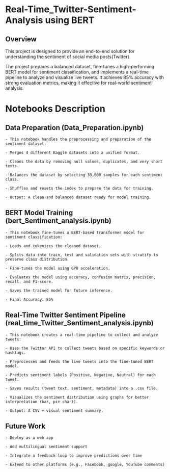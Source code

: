 # Real-Time_Twitter-Sentiment-Analysis using BERT
## Overview
This project is designed to provide an end-to-end solution for understanding the sentiment of social media posts(Twitter). 

The project prepares a balanced dataset, fine-tunes a high-performing BERT model for sentiment classification, and implements a real-time pipeline to analyze and visualize live tweets. It achieves 85% accuracy with strong evaluation metrics, making it effective for real-world sentiment analysis.

# Notebooks Description

## Data Preparation (Data_Preparation.ipynb)
    - This notebook handles the preprocessing and preparation of the sentiment dataset:

    - Merges 4 different Kaggle datasets into a unified format.

    - Cleans the data by removing null values, duplicates, and very short texts.

    - Balances the dataset by selecting 33,000 samples for each sentiment class.

    - Shuffles and resets the index to prepare the data for training.

    - Output: A clean and balanced dataset ready for model training. 

## BERT Model Training (bert_Sentiment_analysis.ipynb)
    - This notebook fine-tunes a BERT-based transformer model for sentiment classification:

    - Loads and tokenizes the cleaned dataset.

    - Splits data into train, test and validation sets with stratify to preserve class distribution.

    - Fine-tunes the model using GPU acceleration.

    - Evaluates the model using accuracy, confusion matrix, precision, recall, and F1-score.

    - Saves the trained model for future inference.

    - Final Accuracy: 85%

## Real-Time Twitter Sentiment Pipeline (real_time_Twitter_Sentiment_analysis.ipynb)
    - This notebook creates a real-time pipeline to collect and analyze tweets:

    - Uses the Twitter API to collect tweets based on specific keywords or hashtags.

    - Preprocesses and feeds the live tweets into the fine-tuned BERT model.

    - Predicts sentiment labels (Positive, Negative, Neutral) for each tweet.

    - Saves results (tweet text, sentiment, metadata) into a .csv file.

    - Visualizes the sentiment distribution using graphs for better interpretation (bar, pie chart).

    - Output: A CSV + visual sentiment summary.

## Future Work

    - Deploy as a web app 

    - Add multilingual sentiment support

    - Integrate a feedback loop to improve predictions over time

    - Extend to other platforms (e.g., Facebook, google, YouTube comments)

